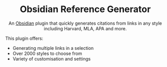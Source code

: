 <h1 align="center"> Obsidian Reference Generator </h1>
<p align="center"> An <a href="https://obsidian.md/">Obsidian</a> plugin that quickly generates citations from links in any style including Harvard, MLA, APA and more.

This plugin offers:
- Generating multiple links in a selection
- Over 2000 styles to choose from
- Variety of customisation and settings
